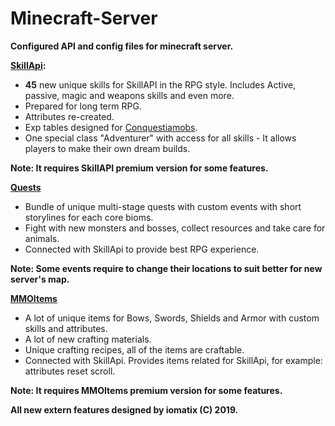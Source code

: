 # Minecraft-Server
**Configured API and config files for minecraft server.**

**[SkillApi](https://www.spigotmc.org/resources/skillapi.4824/):**
- **45** new unique skills for SkillAPI in the RPG style. Includes Active, passive, magic and weapons skills and even more.
- Prepared for long term RPG.
- Attributes re-created.
- Exp tables designed for [Conquestiamobs](https://www.spigotmc.org/resources/conquestia-mobs.21307/).
- One special class "Adventurer" with access for all skills - It allows players to make their own dream builds.

**Note: It requires SkillAPI premium version for some features.**

**[Quests](https://www.spigotmc.org/resources/quests.3711/)**
- Bundle of unique multi-stage quests with custom events with short storylines for each core bioms. 
- Fight with new monsters and bosses, collect resources and take care for animals.   
- Connected with SkillApi to provide best RPG experience.

**Note: Some events require to change their locations to suit better for new server's map.** 

**[MMOItems](https://www.spigotmc.org/resources/mmoitems-lite.60876/)**
- A lot of unique items for Bows, Swords, Shields and Armor with custom skills and attributes.
- A lot of new crafting materials.
- Unique crafting recipes, all of the items are craftable.
- Connected with SkillApi. Provides items related for SkillApi, for example: attributes reset scroll.

**Note: It requires MMOItems premium version for some features.**

**All new extern features designed by iomatix (C) 2019.**
